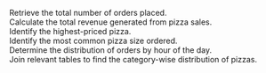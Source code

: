 Retrieve the total number of orders placed.  
Calculate the total revenue generated from pizza sales.   
Identify the highest-priced pizza.   
Identify the most common pizza size ordered.   
Determine the distribution of orders by hour of the day.   
Join relevant tables to find the category-wise distribution of pizzas.
